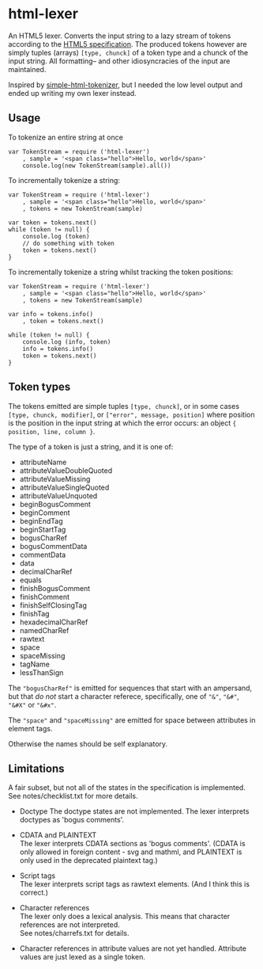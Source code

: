 html-lexer
===========

An HTML5 lexer. Converts the input string to a lazy stream of tokens according
to the [HTML5 specification][1]. The produced tokens however are simply
tuples (arrays) `[type, chunck]` of a token type and a chunck of the input
string. All formatting– and other idiosyncracies of the input are maintained. 

Inspired by [simple-html-tokenizer][2], but I needed the low level output and
ended up writing my own lexer instead. 


Usage
-----

To tokenize an entire string at once

	var TokenStream = require ('html-lexer')
		, sample = '<span class="hello">Hello, world</span>'
		console.log(new TokenStream(sample).all())


To incrementally tokenize a string:

	var TokenStream = require ('html-lexer')
		, sample = '<span class="hello">Hello, world</span>'
		, tokens = new TokenStream(sample)
		
	var token = tokens.next()
	while (token != null) {
		console.log (token)
		// do something with token
		token = tokens.next()
	}


To incrementally tokenize a string whilst tracking the token positions:

	var TokenStream = require ('html-lexer')
		, sample = '<span class="hello">Hello, world</span>'
		, tokens = new TokenStream(sample)
		
	var info = tokens.info()
		, token = tokens.next()
		
	while (token != null) {
		console.log (info, token)
		info = tokens.info()
		token = tokens.next()
	}


Token types
-----------

The tokens emitted are simple tuples `[type, chunck]`, or in some cases
`[type, chunck, modifier]`, or `["error", message, position]` where position is
the position in the input string at which the error occurs: an object
`{ position, line, column }`. 

The type of a token is just a string, and it is one of:

- attributeName
- attributeValueDoubleQuoted
- attributeValueMissing
- attributeValueSingleQuoted
- attributeValueUnquoted
- beginBogusComment
- beginComment
- beginEndTag
- beginStartTag
- bogusCharRef
- bogusCommentData
- commentData
- data
- decimalCharRef
- equals
- finishBogusComment
- finishComment
- finishSelfClosingTag
- finishTag
- hexadecimalCharRef
- namedCharRef
- rawtext
- space
- spaceMissing
- tagName
- lessThanSign

The `"bogusCharRef"` is emitted for sequences that start with an ampersand,
but that *do not* start a character referece, specifically, one of `"&"`,
`"&#"`, `"&#X"` or `"&#x"`. 

The `"space"` and `"spaceMissing"` are emitted for space between attributes in
element tags. 

Otherwise the names should be self explanatory.


Limitations
-----------

A fair subset, but not all of the states in the specification is
implemented. See notes/checklist.txt for more details. 

* Doctype
	The doctype states are not implemented. 
	The lexer interprets doctypes as 'bogus comments'. 

* CDATA and PLAINTEXT  
	The lexer interprets CDATA sections as 'bogus comments'. 
	(CDATA is only allowed in foreign content - svg and mathml, 
	and PLAINTEXT is only used in the deprecated plaintext tag.)

* Script tags  
	The lexer interprets script tags as rawtext elements.
	(And I think this is correct.)

* Character references  
	The lexer only does a lexical analysis. This means that
	character references are not interpreted.  
	See notes/charrefs.txt for details. 

* Character references in attribute values are not yet handled.
	Attribute values are just lexed as a single token. 



[1]: https://html.spec.whatwg.org/multipage/syntax.html#tokenization
[2]: https://github.com/tildeio/simple-html-tokenizer
